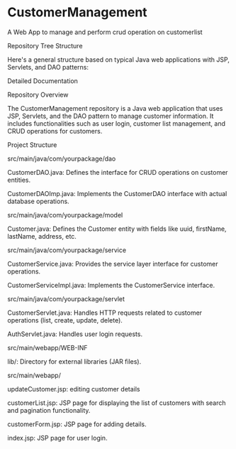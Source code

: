 # CustomerManagement

A Web App to manage and perform crud operation on customerlist 

Repository Tree Structure

Here's a general structure based on typical Java web applications with JSP, Servlets, and DAO patterns:








Detailed Documentation

Repository Overview

The CustomerManagement repository is a Java web application that uses JSP, Servlets, and the DAO pattern to manage customer information. It includes functionalities such as user login, customer list management, and CRUD operations for customers.


Project Structure

src/main/java/com/yourpackage/dao


CustomerDAO.java: Defines the interface for CRUD operations on customer entities.

CustomerDAOImp.java: Implements the CustomerDAO interface with actual database operations.



src/main/java/com/yourpackage/model


Customer.java: Defines the Customer entity with fields like uuid, firstName, lastName, address, etc.


src/main/java/com/yourpackage/service



CustomerService.java: Provides the service layer interface for customer operations.

CustomerServiceImpl.java: Implements the CustomerService interface.

src/main/java/com/yourpackage/servlet



CustomerServlet.java: Handles HTTP requests related to customer operations (list, create, update, delete).


AuthServlet.java: Handles user login requests.

src/main/webapp/WEB-INF


lib/: Directory for external libraries (JAR files).

src/main/webapp/


 
updateCustomer.jsp:  editing customer details

customerList.jsp: JSP page for displaying the list of customers with search and pagination functionality.

customerForm.jsp: JSP page for adding details.

index.jsp: JSP page for user login.

